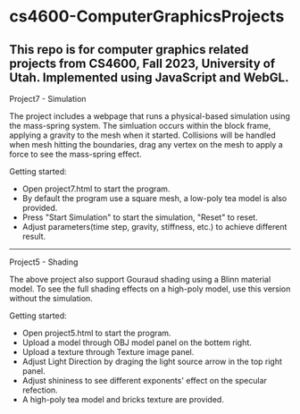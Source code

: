 # cs4600-ComputerGraphicsProjects
This repo is for computer graphics related projects from CS4600, Fall 2023, University of Utah.
Implemented using JavaScript and WebGL. 
-------------------------------------------------------
Project7 - Simulation

The project includes a webpage that runs a physical-based simulation using the mass-spring system.
The simluation occurs within the block frame, applying a gravity to the mesh when it started. Collisions will be handled when mesh hitting the boundaries, drag any vertex on the mesh to apply a force to see the mass-spring effect.

Getting started:
- Open project7.html to start the program.
- By default the program use a square mesh, a low-poly tea model is also provided.
- Press "Start Simulation" to start the simulation, "Reset" to reset.
- Adjust parameters(time step, gravity, stiffness, etc.) to achieve different result.

-------------------------------------------------------
Project5 - Shading

The above project also support Gouraud shading using a Blinn material model.
To see the full shading effects on a high-poly model, use this version without the simulation.

Getting started:
- Open project5.html to start the program.
- Upload a model through OBJ model panel on the bottem right.
- Upload a texture through Texture image panel.
- Adjust Light Direction by draging the light source arrow in the top right panel.
- Adjust shininess to see different exponents' effect on the specular refection.
- A high-poly tea model and bricks texture are provided.
